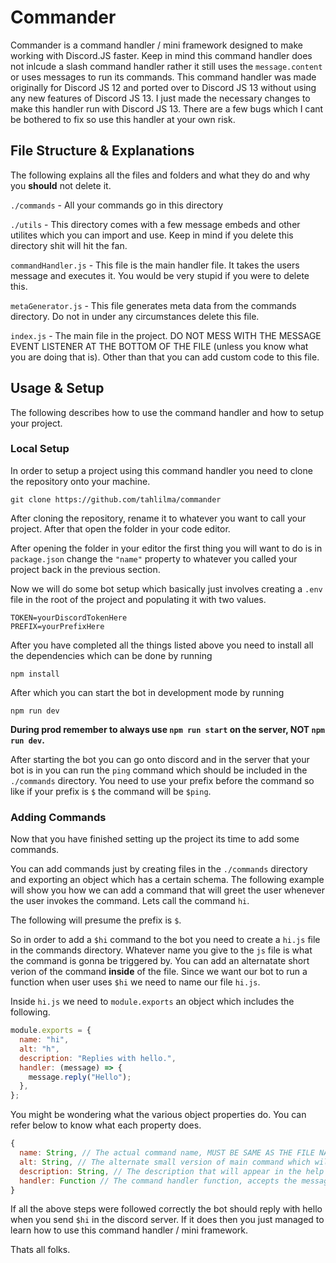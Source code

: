 # Commander

Commander is a command handler / mini framework designed to make working with Discord.JS faster. Keep in mind this command handler does not inlcude a slash command handler rather it still uses the `message.content` or uses messages to run its commands. This command handler was made originally for Discord JS 12 and ported over to Discord JS 13 without using any new features of Discord JS 13. I just made the necessary changes to make this handler run with Discord JS 13. There are a few bugs which I cant be bothered to fix so use this handler at your own risk.

## File Structure & Explanations

The following explains all the files and folders and what they do and why you **should** not delete it.

`./commands` - All your commands go in this directory

`./utils` - This directory comes with a few message embeds and other utilites which you can import and use. Keep in mind if you delete this directory shit will hit the fan.

`commandHandler.js` - This file is the main handler file. It takes the users message and executes it. You would be very stupid if you were to delete this.

`metaGenerator.js` - This file generates meta data from the commands directory. Do not in under any circumstances delete this file.

`index.js` - The main file in the project. DO NOT MESS WITH THE MESSAGE EVENT LISTENER AT THE BOTTOM OF THE FILE (unless you know what you are doing that is). Other than that you can add custom code to this file.

## Usage & Setup

The following describes how to use the command handler and how to setup your project.

### Local Setup

In order to setup a project using this command handler you need to clone the repository onto your machine.

```
git clone https://github.com/tahlilma/commander
```

After cloning the repository, rename it to whatever you want to call your project. After that open the folder in your code editor.

After opening the folder in your editor the first thing you will want to do is in `package.json` change the `"name"` property to whatever you called your project back in the previous section.

Now we will do some bot setup which basically just involves creating a `.env` file in the root of the project and populating it with two values.

```
TOKEN=yourDiscordTokenHere
PREFIX=yourPrefixHere
```

After you have completed all the things listed above you need to install all the dependencies which can be done by running

```
npm install
```

After which you can start the bot in development mode by running

```
npm run dev
```

**During prod remember to always use `npm run start` on the server, NOT `npm run dev`.**

After starting the bot you can go onto discord and in the server that your bot is in you can run the `ping` command which should be included in the `./commands` directory. You need to use your prefix before the command so like if your prefix is `$` the command will be `$ping`.

### Adding Commands

Now that you have finished setting up the project its time to add some commands.

You can add commands just by creating files in the `./commands` directory and exporting an object which has a certain schema. The following example will show you how we can add a command that will greet the user whenever the user invokes the command. Lets call the command `hi`.

The following will presume the prefix is `$`.

So in order to add a `$hi` command to the bot you need to create a `hi.js` file in the commands directory. Whatever name you give to the `js` file is what the command is gonna be triggered by. You can add an alternatate short verion of the command **inside** of the file. Since we want our bot to run a function when user uses `$hi` we need to name our file `hi.js`.

Inside `hi.js` we need to `module.exports` an object which includes the following.

```js
module.exports = {
  name: "hi",
  alt: "h",
  description: "Replies with hello.",
  handler: (message) => {
    message.reply("Hello");
  },
};
```

You might be wondering what the various object properties do. You can refer below to know what each property does.

```js
{
  name: String, // The actual command name, MUST BE SAME AS THE FILE NAME.
  alt: String, // The alternate small version of main command which will also trigger the command.
  description: String, // The description that will appear in the help menu.
  handler: Function // The command handler function, accepts the message object.
}
```

If all the above steps were followed correctly the bot should reply with hello when you send `$hi` in the discord server. If it does then you just managed to learn how to use this command handler / mini framework.

Thats all folks.
